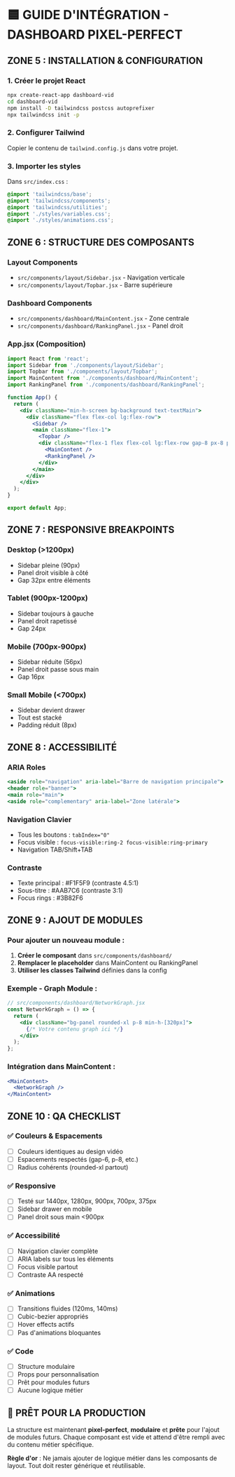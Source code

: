 # 🟦 GUIDE D'INTÉGRATION - DASHBOARD PIXEL-PERFECT

## ZONE 5 : INSTALLATION & CONFIGURATION

### 1. Créer le projet React
```bash
npx create-react-app dashboard-vid
cd dashboard-vid
npm install -D tailwindcss postcss autoprefixer
npx tailwindcss init -p
```

### 2. Configurer Tailwind
Copier le contenu de `tailwind.config.js` dans votre projet.

### 3. Importer les styles
Dans `src/index.css` :
```css
@import 'tailwindcss/base';
@import 'tailwindcss/components';
@import 'tailwindcss/utilities';
@import './styles/variables.css';
@import './styles/animations.css';
```

## ZONE 6 : STRUCTURE DES COMPOSANTS

### Layout Components
- `src/components/layout/Sidebar.jsx` - Navigation verticale
- `src/components/layout/Topbar.jsx` - Barre supérieure

### Dashboard Components  
- `src/components/dashboard/MainContent.jsx` - Zone centrale
- `src/components/dashboard/RankingPanel.jsx` - Panel droit

### App.jsx (Composition)
```jsx
import React from 'react';
import Sidebar from './components/layout/Sidebar';
import Topbar from './components/layout/Topbar';
import MainContent from './components/dashboard/MainContent';
import RankingPanel from './components/dashboard/RankingPanel';

function App() {
  return (
    <div className="min-h-screen bg-background text-textMain">
      <div className="flex flex-col lg:flex-row">
        <Sidebar />
        <main className="flex-1">
          <Topbar />
          <div className="flex-1 flex flex-col lg:flex-row gap-8 px-8 py-8">
            <MainContent />
            <RankingPanel />
          </div>
        </main>
      </div>
    </div>
  );
}

export default App;
```

## ZONE 7 : RESPONSIVE BREAKPOINTS

### Desktop (>1200px)
- Sidebar pleine (90px)
- Panel droit visible à côté
- Gap 32px entre éléments

### Tablet (900px-1200px)  
- Sidebar toujours à gauche
- Panel droit rapetissé
- Gap 24px

### Mobile (700px-900px)
- Sidebar réduite (56px)
- Panel droit passe sous main
- Gap 16px

### Small Mobile (<700px)
- Sidebar devient drawer
- Tout est stacké
- Padding réduit (8px)

## ZONE 8 : ACCESSIBILITÉ

### ARIA Roles
```jsx
<aside role="navigation" aria-label="Barre de navigation principale">
<header role="banner">
<main role="main">
<aside role="complementary" aria-label="Zone latérale">
```

### Navigation Clavier
- Tous les boutons : `tabIndex="0"`
- Focus visible : `focus-visible:ring-2 focus-visible:ring-primary`
- Navigation TAB/Shift+TAB

### Contraste
- Texte principal : #F1F5F9 (contraste 4.5:1)
- Sous-titre : #AAB7C6 (contraste 3:1)
- Focus rings : #3B82F6

## ZONE 9 : AJOUT DE MODULES

### Pour ajouter un nouveau module :

1. **Créer le composant** dans `src/components/dashboard/`
2. **Remplacer le placeholder** dans MainContent ou RankingPanel
3. **Utiliser les classes Tailwind** définies dans la config

### Exemple - Graph Module :
```jsx
// src/components/dashboard/NetworkGraph.jsx
const NetworkGraph = () => {
  return (
    <div className="bg-panel rounded-xl p-8 min-h-[320px]">
      {/* Votre contenu graph ici */}
    </div>
  );
};
```

### Intégration dans MainContent :
```jsx
<MainContent>
  <NetworkGraph />
</MainContent>
```

## ZONE 10 : QA CHECKLIST

### ✅ Couleurs & Espacements
- [ ] Couleurs identiques au design vidéo
- [ ] Espacements respectés (gap-6, p-8, etc.)
- [ ] Radius cohérents (rounded-xl partout)

### ✅ Responsive
- [ ] Testé sur 1440px, 1280px, 900px, 700px, 375px
- [ ] Sidebar drawer en mobile
- [ ] Panel droit sous main <900px

### ✅ Accessibilité
- [ ] Navigation clavier complète
- [ ] ARIA labels sur tous les éléments
- [ ] Focus visible partout
- [ ] Contraste AA respecté

### ✅ Animations
- [ ] Transitions fluides (120ms, 140ms)
- [ ] Cubic-bezier appropriés
- [ ] Hover effects actifs
- [ ] Pas d'animations bloquantes

### ✅ Code
- [ ] Structure modulaire
- [ ] Props pour personnalisation
- [ ] Prêt pour modules futurs
- [ ] Aucune logique métier

## 🚀 PRÊT POUR LA PRODUCTION

La structure est maintenant **pixel-perfect**, **modulaire** et **prête** pour l'ajout de modules futurs. Chaque composant est vide et attend d'être rempli avec du contenu métier spécifique.

**Règle d'or** : Ne jamais ajouter de logique métier dans les composants de layout. Tout doit rester générique et réutilisable.
